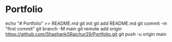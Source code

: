 # Portfolio
echo "# Portfolio" >> README.md
git init
git add README.md
git commit -m "first commit"
git branch -M main
git remote add origin https://github.com/ShashankSRaichur29/Portfolio.git
git push -u origin main
